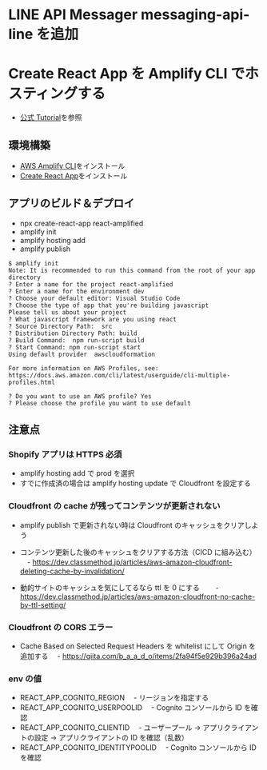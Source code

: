 # LINE API Messager messaging-api-line を追加

# Create React App を Amplify CLI でホスティングする

- [公式 Tutorial](https://docs.amplify.aws/start/q/integration/react)を参照

## 環境構築

- [AWS Amplify CLI](https://www.npmjs.com/package/@aws-amplify/cli)をインストール
- [Create React App](https://reactjs.org/docs/create-a-new-react-app.html)をインストール

## アプリのビルド＆デプロイ

- npx create-react-app react-amplified
- amplify init
- amplify hosting add
- amplify publish

```
$ amplify init
Note: It is recommended to run this command from the root of your app directory
? Enter a name for the project react-amplified
? Enter a name for the environment dev
? Choose your default editor: Visual Studio Code
? Choose the type of app that you're building javascript
Please tell us about your project
? What javascript framework are you using react
? Source Directory Path:  src
? Distribution Directory Path: build
? Build Command:  npm run-script build
? Start Command: npm run-script start
Using default provider  awscloudformation

For more information on AWS Profiles, see:
https://docs.aws.amazon.com/cli/latest/userguide/cli-multiple-profiles.html

? Do you want to use an AWS profile? Yes
? Please choose the profile you want to use default
```

## 注意点

### Shopify アプリは HTTPS 必須

- amplify hosting add で prod を選択
- すでに作成済の場合は amplify hosting update で Cloudfront を設定する

### Cloudfront の cache が残ってコンテンツが更新されない

- amplify publish で更新されない時は Cloudfront のキャッシュをクリアしよう

- コンテンツ更新した後のキャッシュをクリアする方法（CICD に組み込む）
  　- https://dev.classmethod.jp/articles/aws-amazon-cloudfront-deleting-cache-by-invalidation/
- 動的サイトのキャッシュを気にしてるなら ttl を 0 にする
  　　- https://dev.classmethod.jp/articles/aws-amazon-cloudfront-no-cache-by-ttl-setting/

### Cloudfront の CORS エラー

- Cache Based on Selected Request Headers を whitelist にして Origin を追加する
  　- https://qiita.com/b_a_a_d_o/items/2fa94f5e929b396a24ad

### env の値

- REACT_APP_COGNITO_REGION
  　- リージョンを指定する
- REACT_APP_COGNITO_USERPOOLID
  　- Cognito コンソールから ID を確認
- REACT_APP_COGNITO_CLIENTID
  　- ユーザープール → アプリクライアントの設定 → アプリクライアントの ID を確認（乱数）
- REACT_APP_COGNITO_IDENTITYPOOLID
  　- Cognito コンソールから ID を確認
